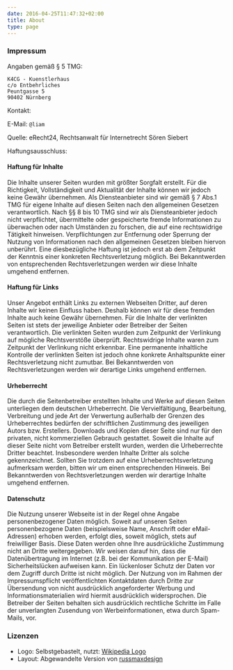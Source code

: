 ```yaml
---
date: 2016-04-25T11:47:32+02:00
title: About
type: page
---
```


### Impressum

Angaben gemäß § 5 TMG:

```
K4CG - Kuenstlerhaus
c/o Entbehrliches
Peuntgasse 5
90402 Nürnberg
```

Kontakt:

E-Mail: <code>@liam</code>

Quelle: eRecht24, Rechtsanwalt für Internetrecht Sören Siebert

Haftungsausschluss:

#### Haftung für Inhalte

Die Inhalte unserer Seiten wurden mit größter Sorgfalt erstellt. Für die
Richtigkeit, Vollständigkeit und Aktualität der Inhalte können wir jedoch keine
Gewähr übernehmen. Als Diensteanbieter sind wir gemäß § 7 Abs.1 TMG für eigene
Inhalte auf diesen Seiten nach den allgemeinen Gesetzen verantwortlich. Nach §§
8 bis 10 TMG sind wir als Diensteanbieter jedoch nicht verpflichtet,
übermittelte oder gespeicherte fremde Informationen zu überwachen oder nach
Umständen zu forschen, die auf eine rechtswidrige Tätigkeit hinweisen.
Verpflichtungen zur Entfernung oder Sperrung der Nutzung von Informationen
nach den allgemeinen Gesetzen bleiben hiervon unberührt. Eine diesbezügliche
Haftung ist jedoch erst ab dem Zeitpunkt der Kenntnis einer konkreten
Rechtsverletzung möglich. Bei Bekanntwerden von entsprechenden
Rechtsverletzungen werden wir diese Inhalte umgehend entfernen.

#### Haftung für Links

Unser Angebot enthält Links zu externen Webseiten Dritter, auf deren Inhalte
wir keinen Einfluss haben. Deshalb können wir für diese fremden Inhalte auch
keine Gewähr übernehmen. Für die Inhalte der verlinkten Seiten ist stets der
jeweilige Anbieter oder Betreiber der Seiten verantwortlich. Die verlinkten
Seiten wurden zum Zeitpunkt der Verlinkung auf mögliche Rechtsverstöße
überprüft. Rechtswidrige Inhalte waren zum Zeitpunkt der Verlinkung nicht
erkennbar. Eine permanente inhaltliche Kontrolle der verlinkten Seiten ist
jedoch ohne konkrete Anhaltspunkte einer Rechtsverletzung nicht zumutbar. Bei
Bekanntwerden von Rechtsverletzungen werden wir derartige Links umgehend
entfernen.

#### Urheberrecht

Die durch die Seitenbetreiber erstellten Inhalte und Werke auf diesen Seiten
unterliegen dem deutschen Urheberrecht. Die Vervielfältigung, Bearbeitung,
Verbreitung und jede Art der Verwertung außerhalb der Grenzen des
Urheberrechtes bedürfen der schriftlichen Zustimmung des jeweiligen Autors
bzw. Erstellers. Downloads und Kopien dieser Seite sind nur für den privaten,
nicht kommerziellen Gebrauch gestattet. Soweit die Inhalte auf dieser Seite
nicht vom Betreiber erstellt wurden, werden die Urheberrechte Dritter
beachtet. Insbesondere werden Inhalte Dritter als solche gekennzeichnet.
Sollten Sie trotzdem auf eine Urheberrechtsverletzung aufmerksam werden,
bitten wir um einen entsprechenden Hinweis. Bei Bekanntwerden von
Rechtsverletzungen werden wir derartige Inhalte umgehend entfernen.

#### Datenschutz

Die Nutzung unserer Webseite ist in der Regel ohne Angabe personenbezogener
Daten möglich. Soweit auf unseren Seiten personenbezogene Daten
(beispielsweise Name, Anschrift oder eMail-Adressen) erhoben werden, erfolgt
dies, soweit möglich, stets auf freiwilliger Basis. Diese Daten werden ohne
Ihre ausdrückliche Zustimmung nicht an Dritte weitergegeben. Wir weisen
darauf hin, dass die Datenübertragung im Internet (z.B. bei der Kommunikation
per E-Mail) Sicherheitslücken aufweisen kann. Ein lückenloser Schutz der
Daten vor dem Zugriff durch Dritte ist nicht möglich. Der Nutzung von im
Rahmen der Impressumspflicht veröffentlichten Kontaktdaten durch Dritte zur
Übersendung von nicht ausdrücklich angeforderter Werbung und
Informationsmaterialien wird hiermit ausdrücklich widersprochen. Die
Betreiber der Seiten behalten sich ausdrücklich rechtliche Schritte im Falle
der unverlangten Zusendung von Werbeinformationen, etwa durch Spam-Mails,
vor.

### Lizenzen

* Logo: Selbstgebastelt, nutzt: [Wikipedia Logo](http://www.flaticon.com/free-icon/wikipedia-logo_33949)
* Layout: Abgewandelte Version von [russmaxdesign](https://github.com/russmaxdesign/example-layout-one-fixed)

